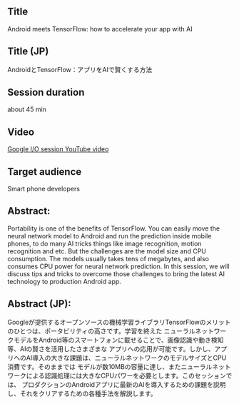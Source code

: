 
## Title

Android meets TensorFlow: how to accelerate your app with AI

## Title (JP)

AndroidとTensorFlow：アプリをAIで賢くする方法

## Session duration

about 45 min

## Video

[Google I/O session YouTube video](https://www.youtube.com/watch?v=25ISTLhz0ys)

## Target audience

Smart phone developers

## Abstract: 

Portability is one of the benefits of TensorFlow. You can easily move the neural network model to Android 
and run the prediction inside mobile phones, to do many AI tricks things like image recognition, motion 
recognition and etc. But the challenges are the model size and CPU consumption. The models usually takes 
tens of megabytes, and also consumes CPU power for neural network prediction. In this session, we will 
discuss tips and tricks to overcome those challenges to bring the latest AI technology to production Android app.

## Abstract (JP):

Googleが提供するオープンソースの機械学習ライブラリTensorFlowのメリットのひとつは、ポータビリティの高さです。学習を終えた
ニューラルネットワークモデルをAndroid等のスマートフォンに載せることで、画像認識や動き検知等、AIの賢さを活用したさまざまな
アプリへの応用が可能です。しかし、アプリへのAI導入の大きな課題は、ニューラルネットワークのモデルサイズとCPU消費です。そのままでは
モデルが数10MBの容量に達し、またニューラルネットワークによる認識処理には大きなCPUパワーを必要とします。このセッションでは、
プロダクションのAndroidアプリに最新のAIを導入するための課題を説明し、それをクリアするための各種手法を解説します。

